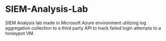 # SIEM-Analysis-Lab
SIEM Analysis lab made in Microsoft Azure environment utilizing log aggregation collection to a third party API to track failed login attempts to a honeypot VM.
